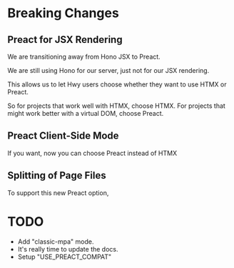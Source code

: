 # Breaking Changes

## Preact for JSX Rendering

We are transitioning away from Hono JSX to Preact.

We are still using Hono for our server, just not for our JSX rendering.

This allows us to let Hwy users choose whether they want to use HTMX or Preact.

So for projects that work well with HTMX, choose HTMX. For projects that might work better with a virtual DOM, choose Preact.

## Preact Client-Side Mode

If you want, now you can choose Preact instead of HTMX

## Splitting of Page Files

To support this new Preact option,

######

# TODO

- Add "classic-mpa" mode.
- It's really time to update the docs.
- Setup "USE_PREACT_COMPAT"
